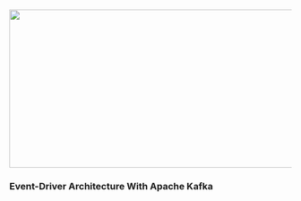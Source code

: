 <h1 align="center">
<img src="https://www.seekpng.com/png/full/70-704617_white-on-transparent-kafka-logo-svg.png" width="615" height="282">
</h1>

### Event-Driver Architecture With Apache Kafka



